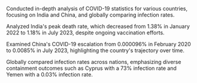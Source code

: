 Conducted in-depth analysis of COVID-19 statistics for various countries, focusing on India and China, and globally comparing infection rates.

Analyzed India's peak death rate, which decreased from 1.38% in January 2022 to 1.18% in July 2023, despite ongoing vaccination efforts.

Examined China's COVID-19 escalation from 0.000096% in February 2020 to 0.0085% in July 2023, highlighting the country's trajectory over time.

Globally compared infection rates across nations, emphasizing diverse containment outcomes such as Cyprus with a 73% infection rate and Yemen with a 0.03% infection rate.
